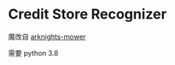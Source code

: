 # Credit Store Recognizer

魔改自 [arknights-mower](https://github.com/ArkMowers/arknights-mower)

需要 python 3.8
